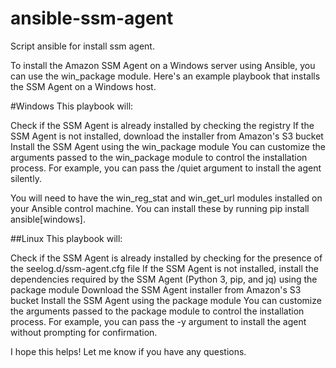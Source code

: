 # ansible-ssm-agent
 Script ansible for install ssm agent.

To install the Amazon SSM Agent on a Windows server using Ansible, you can use the win_package module. Here's an example playbook that installs the SSM Agent on a Windows host.

#Windows
This playbook will:

Check if the SSM Agent is already installed by checking the registry
If the SSM Agent is not installed, download the installer from Amazon's S3 bucket
Install the SSM Agent using the win_package module
You can customize the arguments passed to the win_package module to control the installation process. For example, you can pass the /quiet argument to install the agent silently.

You will need to have the win_reg_stat and win_get_url modules installed on your Ansible control machine. You can install these by running pip install ansible[windows].


##Linux
This playbook will:

Check if the SSM Agent is already installed by checking for the presence of the seelog.d/ssm-agent.cfg file
If the SSM Agent is not installed, install the dependencies required by the SSM Agent (Python 3, pip, and jq) using the package module
Download the SSM Agent installer from Amazon's S3 bucket
Install the SSM Agent using the package module
You can customize the arguments passed to the package module to control the installation process. For example, you can pass the -y argument to install the agent without prompting for confirmation.

I hope this helps! Let me know if you have any questions.